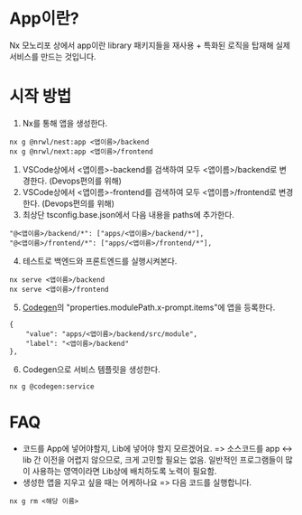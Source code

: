 # App이란?

Nx 모노리포 상에서 app이란 library 패키지들을 재사용 + 특화된 로직을 탑재해 실제 서비스를 만드는 것입니다.

# 시작 방법

1. Nx를 통해 앱을 생성한다.

```
nx g @nrwl/nest:app <앱이름>/backend
nx g @nrwl/next:app <앱이름>/frontend
```

1. VSCode상에서 <앱이름>-backend를 검색하여 모두 <앱이름>/backend로 변경한다. (Devops편의를 위해)
2. VSCode상에서 <앱이름>-frontend를 검색하여 모두 <앱이름>/frontend로 변경한다. (Devops편의를 위해)
3. 최상단 tsconfig.base.json에서 다음 내용을 paths에 추가한다.

```
"@<앱이름>/backend/*": ["apps/<앱이름>/backend/*"],
"@<앱이름>/frontend/*": ["apps/<앱이름>/frontend/*"],
```

4. 테스트로 백엔드와 프론트엔드를 실행시켜본다.

```
nx serve <앱이름>/backend
nx serve <앱이름>/frontend
```

5. [Codegen](../libs/codegen/src/generators/service/schema.json)의 "properties.modulePath.x-prompt.items"에 앱을 등록한다.

```
{
    "value": "apps/<앱이름>/backend/src/module",
    "label": "<앱이름>/backend"
},
```

6. Codegen으로 서비스 템플릿을 생성한다.

```
nx g @codegen:service
```

# FAQ

- 코드를 App에 넣어야할지, Lib에 넣어야 할지 모르겠어요. => 소스코드를 app <-> lib 간 이전을 어렵지 않으므로, 크게 고민할 필요는 없음. 일반적인 프로그램들이 많이 사용하는 영역이라면 Lib상에 배치하도록 노력이 필요함.
- 생성한 앱을 지우고 싶을 때는 어케하나요 => 다음 코드를 실행합니다.

```
nx g rm <해당 이름>
```
